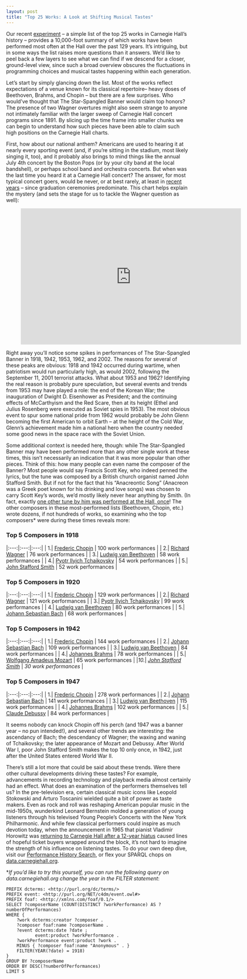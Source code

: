 ```yaml
---
layout: post
title: "Top 25 Works: A Look at Shifting Musical Tastes"
---
```



Our recent <a href="https://carnegiehall.github.io/datalab/experiments/chdl-0009.html" target="_blank">experiment</a> – a simple list of the top 25 works in Carnegie Hall’s history – provides a 10,000-foot summary of which works have been performed most often at the Hall over the past 129 years. It’s intriguing, but in some ways the list raises more questions than it answers. We’d like to peel back a few layers to see what we can find if we descend for a closer, ground-level view, since such a broad overview obscures the fluctuations in programming choices and musical tastes happening within each generation.

Let’s start by simply glancing down the list. Most of the works reflect expectations of a venue known for its classical repertoire– heavy doses of Beethoven, Brahms, and Chopin – but there are a few surprises. Who would’ve thought that The Star-Spangled Banner would claim top honors? The presence of two Wagner overtures might also seem strange to anyone not intimately familiar with the larger sweep of Carnegie Hall concert programs since 1891. By slicing up the time frame into smaller chunks we can begin to understand how such pieces have been able to claim such high positions on the Carnegie Hall charts.

First, how about our national anthem? Americans are used to hearing it at nearly every sporting event (and, if you’re sitting in the stadium, most likely singing it, too), and it probably also brings to mind things like the annual July 4th concert by the Boston Pops (or by your city band at the local bandshell), or perhaps school band and orchestra concerts. But when was the last time you heard it at a Carnegie Hall concert? The answer, for most typical concert goers, would be never, or at best rarely, at least in <a href="https://www.carnegiehall.org/About/History/Performance-History-Search?q=&dex=prod_PHS_Newest_First&cmp=John%20Stafford%20Smith_&w=The%20Star%20Spangled%20Banner_" target="_blank">recent years</a> – since graduation ceremonies predominate. This chart helps explain the mystery (and sets the stage for us to tackle the Wagner question as well):

<figure class="chart_container">
  <iframe
  width="600" height="371" seamless frameborder="0" scrolling="no" src="https://docs.google.com/spreadsheets/d/e/2PACX-1vTgkzPxE7LCVuzWxZ40_jKDzvyn2-5LMr_NVBN_RncRANEbh1965RUpzSNGV-AANF25UJp01FnmGxVG/pubchart?oid=679254105&amp;format=interactive">
  </iframe>
</figure>

Right away you’ll notice some spikes in performances of The Star-Spangled Banner in 1918, 1942, 1953, 1962, and 2002. The reasons for several of these peaks are obvious: 1918 and 1942 occurred during wartime, when patriotism would run particularly high, as would 2002, following the September 11, 2001 terrorist attacks. What about 1953 and 1962? Identifying the real reason is probably pure speculation, but several events and trends from 1953 may have played a role: the end of the Korean War; the inauguration of Dwight D. Eisenhower as President; and the continuing effects of McCarthyism and the Red Scare, then at its height (Ethel and Julius Rosenberg were executed as Soviet spies in 1953). The most obvious event to spur some national pride from 1962 would probably be John Glenn becoming the first American to orbit Earth – at the height of the Cold War, Glenn’s achievement made him a national hero when the country needed some good news in the space race with the Soviet Union.

Some additional context is needed here, though: while The Star-Spangled Banner may have been performed more than any other single work at these times, this isn’t necessarily an indication that it was more popular than other pieces. Think of this: how many people can even name the composer of the Banner? Most people would say Francis Scott Key, who indeed penned the lyrics, but the tune was composed by a British church organist named John Stafford Smith. But if not for the fact that his “Anacreontic Song” (Anacreon was a Greek poet known for his drinking and love songs) was chosen to carry Scott Key’s words, we’d mostly likely never hear anything by Smith. (In fact, exactly <a href="https://www.carnegiehall.org/About/History/Performance-History-Search?q=&dex=prod_PHS&cmp=John%20Stafford%20Smith_&w=Flora%20now%20calleth%20forth%20each%20flower_" target="_blank">one other tune by him was performed at the Hall, once</a>! The other composers in these most-performed lists (Beethoven, Chopin, etc.) wrote dozens, if not hundreds of works, so examining who the top composers* were during these times reveals more:

### Top 5 Composers in 1918 ###

|:---:|:---:|:---:|
| 1.| <a href="https://www.carnegiehall.org/About/History/Performance-History-Search?q=&dex=prod_PHS&cmp=Frederic%20Chopin_&start=-1640977200&end=-1609441200" target="_blank">Frederic Chopin</a> | 100 work performances |
| 2.| <a href="https://www.carnegiehall.org/About/History/Performance-History-Search?q=&dex=prod_PHS&cmp=Richard%20Wagner_&start=-1640977200&end=-1609441200" target="_blank">Richard Wagner</a> | 76 work performances |
| 3.| <a href="https://www.carnegiehall.org/About/History/Performance-History-Search?q=&dex=prod_PHS&cmp=Ludwig%20van%20Beethoven_&start=-1640977200&end=-1609441200" target="_blank">Ludwig van Beethoven</a> | 58 work performances |
| 4.| <a href="https://www.carnegiehall.org/About/History/Performance-History-Search?q=&dex=prod_PHS&cmp=Pyotr%20Ilyich%20Tchaikovsky_&start=-1640977200&end=-1609441200" target="_blank">Pyotr Ilyich Tchaikovsky</a> | 54 work performances |
| 5.| <a href="https://www.carnegiehall.org/About/History/Performance-History-Search?q=&dex=prod_PHS&cmp=John%20Stafford%20Smith_&start=-1640977200&end=-1609441200" target="_blank">John Stafford Smith</a> | 52 work performances |


### Top 5 Composers in 1920 ###

|:---:|:---:|:---:|
| 1.| <a href="https://www.carnegiehall.org/About/History/Performance-History-Search?q=&dex=prod_PHS&cmp=Frederic%20Chopin_&start=-1577905200&end=-1546282800" target="_blank">Frederic Chopin</a> | 129 work performances |
| 2.| <a href="https://www.carnegiehall.org/About/History/Performance-History-Search?q=&dex=prod_PHS&cmp=Richard%20Wagner_&start=-1577905200&end=-1546282800" target="_blank">Richard Wagner</a> | 121 work performances |
| 3.| <a href="https://www.carnegiehall.org/About/History/Performance-History-Search?q=&dex=prod_PHS&cmp=Pyotr%20Ilyich%20Tchaikovsky_&start=-1577905200&end=-1546282800" target="_blank">Pyotr Ilyich Tchaikovsky</a> | 99 work performances |
| 4.| <a href="https://www.carnegiehall.org/About/History/Performance-History-Search?q=&dex=prod_PHS&cmp=Ludwig%20van%20Beethoven_&start=-1577905200&end=-1546282800" target="_blank">Ludwig van Beethoven</a> | 80 work performances |
| 5.| <a href="https://www.carnegiehall.org/About/History/Performance-History-Search?q=&dex=prod_PHS&cmp=Johann%20Sebastian%20Bach_&start=-1577905200&end=-1546282800" target="_blank">Johann Sebastian Bach</a> | 68 work performances |


### Top 5 Composers in 1942 ###

|:---:|:---:|:---:|
| 1.| <a href="https://www.carnegiehall.org/About/History/Performance-History-Search?q=&dex=prod_PHS&cmp=Frederic%20Chopin_&start=-883594800&end=-852062400" target="_blank">Frederic Chopin</a> | 144 work performances |
| 2.| <a href="https://www.carnegiehall.org/About/History/Performance-History-Search?q=&dex=prod_PHS&cmp=Johann%20Sebastian%20Bach_&start=-883594800&end=-852062400" target="_blank">Johann Sebastian Bach</a> | 109 work performances |
| 3.| <a href="https://www.carnegiehall.org/About/History/Performance-History-Search?q=&dex=prod_PHS&cmp=Ludwig%20van%20Beethoven_&start=-883594800&end=-852062400" target="_blank">Ludwig van Beethoven</a> | 84 work performances |
| 4.| <a href="https://www.carnegiehall.org/About/History/Performance-History-Search?q=&dex=prod_PHS&cmp=Johannes%20Brahms_&start=-883594800&end=-852062400" target="_blank">Johannes Brahms</a> | 78 work performances |
| 5.| <a href="https://www.carnegiehall.org/About/History/Performance-History-Search?q=&dex=prod_PHS&cmp=Wolfgang%20Amadeus%20Mozart_&start=-883594800&end=-852062400" target="_blank">Wolfgang Amadeus Mozart</a> | 65 work performances |
|<em>10.</em>| <a href="https://www.carnegiehall.org/About/History/Performance-History-Search?q=&dex=prod_PHS&cmp=John%20Stafford%20Smith_&start=-883594800&end=-852062400" target="_blank"><em>John Stafford Smith</em></a> | <em>30 work performances</em> |


### Top 5 Composers in 1947 ###

|:---:|:---:|:---:|
| 1.| <a href="https://www.carnegiehall.org/About/History/Performance-History-Search?q=&dex=prod_PHS&cmp=Frederic%20Chopin_&start=-725828400&end=-694292400" target="_blank">Frederic Chopin</a> | 278 work performances |
| 2.| <a href="https://www.carnegiehall.org/About/History/Performance-History-Search?q=&dex=prod_PHS&cmp=Johann%20Sebastian%20Bach_&start=-725828400&end=-694292400" target="_blank">Johann Sebastian Bach</a> | 141 work performances |
| 3.| <a href="https://www.carnegiehall.org/About/History/Performance-History-Search?q=&dex=prod_PHS&cmp=Ludwig%20van%20Beethoven_&start=-725828400&end=-694292400" target="_blank">Ludwig van Beethoven</a> | 115 work performances |
| 4.| <a href="https://www.carnegiehall.org/About/History/Performance-History-Search?q=&dex=prod_PHS&cmp=Johannes%20Brahms_&start=-725828400&end=-694292400" target="_blank">Johannes Brahms</a> | 102 work performances |
| 5.| <a href="https://www.carnegiehall.org/About/History/Performance-History-Search?q=&dex=prod_PHS&cmp=Claude%20Debussy_&start=-725828400&end=-694292400" target="_blank">Claude Debussy</a> | 84 work performances |


It seems nobody can knock Chopin off his perch (and 1947 was a banner year – no pun intended!), and several other trends are interesting: the ascendancy of Bach; the descendancy of Wagner; the waxing and waning of Tchaikovsky; the later appearance of Mozart and Debussy. After World War I, poor John Stafford Smith makes the top 10 only once, in 1942, just after the United States entered World War II.

There’s still a lot more that could be said about these trends. Were there other cultural developments driving these tastes? For example, advancements in recording technology and playback media almost certainly had an effect. What does an examination of the performers themselves tell us? In the pre-television era, certain classical music icons like Leopold Stokowski and Arturo Toscanini wielded quite a bit of power as taste makers. Even as rock and roll was reshaping American popular music in the mid-1950s, wunderkind Leonard Bernstein molded a generation of young listeners through his televised Young People’s Concerts with the New York Philharmonic. And while few classical performers could inspire as much devotion today, when the announcement in 1965 that pianist Vladimir Horowitz was <a href="https://www.sonyclassical.com/news/news-details/vladimir-horowitz-the-great-comeback-horowitz-at-carnegie-hall" target="_blank">returning to Carnegie Hall after a 12-year hiatus</a> caused lines of hopeful ticket buyers wrapped around the block, it’s not hard to imagine the strength of his influence on listening tastes. To do your own deep dive, visit our <a href="https://www.carnegiehall.org/About/History/Performance-History-Search" target="_blank">Performance History Search</a>, or flex your SPARQL chops on <a href="http://data.carnegiehall.org/" target="_blank">data.carnegiehall.org</a>.



*<em>If you’d like to try this yourself, you can run the following query on data.carnegiehall.org change the year in the FILTER statement</em>:<br>
```
PREFIX dcterms: <http://purl.org/dc/terms/>
PREFIX event: <http://purl.org/NET/c4dm/event.owl#>
PREFIX foaf: <http://xmlns.com/foaf/0.1/>
SELECT ?composerName (COUNT(DISTINCT ?workPerformance) AS ?numberOfPerformances)
WHERE {
    ?work dcterms:creator ?composer .
    ?composer foaf:name ?composerName .
    ?event dcterms:date ?date ;
           event:product ?workPerformance .
    ?workPerformance event:product ?work .
    MINUS { ?composer foaf:name "Anonymous" . }
    FILTER(YEAR(?date) = 1918)
}
GROUP BY ?composerName
ORDER BY DESC(?numberOfPerformances)
LIMIT 5
```

